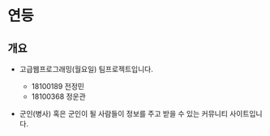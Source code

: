 # 연등

## 개요

- 고급웹프로그래밍(월요일) 팀프로젝트입니다.

  - 18100189 전정민
  - 18100368 정운관

- 군인(병사) 혹은 군인이 될 사람들이 정보를 주고 받을 수 있는 커뮤니티 사이트입니다.
